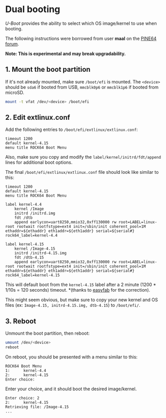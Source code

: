 # Dual booting

_U-Boot_ provides the ability to select which OS image/kernel to use when booting.

The following instructions were borrowed from user **maal** on the [PINE64 forum](https://forum.pine64.org/showthread.php?tid=5363&pid=34795#pid34795).

**Note: This is experimental and may break upgradability.**

## 1. Mount the boot partition

If it's not already mounted, make sure `/boot/efi` is mounted. The `<device>` should be `sda6` if booted from USB, `mmcblk0p6` or `mmcblk1p6` if booted from microSD.

```bash
mount -t vfat /dev/<device> /boot/efi
```

## 2. Edit extlinux.conf

Add the following entries to `/boot/efi/extlinux/extlinux.conf`:

```
timeout 1200
default kernel-4.15
menu title ROCK64 Boot Menu
```

Also, make sure you copy and modify the `label/kernel/initrd/fdt/append` lines for additional boot options.

The final `/boot/efi/extlinux/extlinux.conf` file should look like similar to this:

```
timeout 1200
default kernel-4.15
menu title ROCK64 Boot Menu

label kernel-4.4
    kernel /Image
    initrd /initrd.img
    fdt /dtb
    append earlycon=uart8250,mmio32,0xff130000 rw root=LABEL=linux-root rootwait rootfstype=ext4 init=/sbin/init coherent_pool=1M ethaddr=${ethaddr} eth1addr=${eth1addr} serial=${serial#} rock64_label=kernel-4.4

label kernel-4.15
    kernel /Image-4.15
    initrd /initrd-4.15.img
    fdt /dtb-4.15
    append earlycon=uart8250,mmio32,0xff130000 rw root=LABEL=linux-root rootwait rootfstype=ext4 init=/sbin/init coherent_pool=1M ethaddr=${ethaddr} eth1addr=${eth1addr} serial=${serial#} rock64_label=kernel-4.15
```

This will default boot from the `kernel-4.15` label after a 2 minute (1200 * 1/10s = 120 seconds) timeout. *(thanks to [easyfab](https://forum.pine64.org/showthread.php?tid=5363&pid=34983#pid34983) for the correction).

This might seem obvious, but make sure to copy your new kernel and OS files (ex: `Image-4.15, initrd-4.15.img, dtb-4.15`) to `/boot/efi/`.

## 3. Reboot

Unmount the boot partition, then reboot:

```bash
umount /dev/<device>
reboot
```

On reboot, you should be presented with a menu similar to this:

```
ROCK64 Boot Menu
1:      kernel-4.4
2:      kernel-4.15
Enter choice:
```

Enter your choice, and it should boot the desired image/kernel.

```
Enter choice: 2
2:      kernel-4.15
Retrieving file: /Image-4.15
...
```

